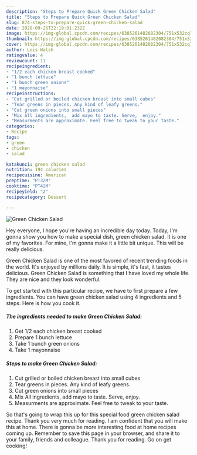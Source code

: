 ```yaml
---
description: "Steps to Prepare Quick Green Chicken Salad"
title: "Steps to Prepare Quick Green Chicken Salad"
slug: 874-steps-to-prepare-quick-green-chicken-salad
date: 2020-09-26T22:19:01.232Z
image: https://img-global.cpcdn.com/recipes/6385261482082304/751x532cq70/green-chicken-salad-recipe-main-photo.jpg
thumbnail: https://img-global.cpcdn.com/recipes/6385261482082304/751x532cq70/green-chicken-salad-recipe-main-photo.jpg
cover: https://img-global.cpcdn.com/recipes/6385261482082304/751x532cq70/green-chicken-salad-recipe-main-photo.jpg
author: Lois Walsh
ratingvalue: 4
reviewcount: 11
recipeingredient:
- "1/2 each chicken breast cooked"
- "1 bunch lettuce"
- "1 bunch green onions"
- "1 mayonnaise"
recipeinstructions:
- "Cut grilled or boiled chicken breast into small cubes"
- "Tear greens in pieces. Any kind of leafy greens."
- "Cut green onions into small pieces"
- "Mix All ingredients,  add mayo to taste. Serve,  enjoy."
- "Measurments are approximate. Feel free to tweak to your taste."
categories:
- Recipe
tags:
- green
- chicken
- salad

katakunci: green chicken salad 
nutrition: 194 calories
recipecuisine: American
preptime: "PT32M"
cooktime: "PT42M"
recipeyield: "2"
recipecategory: Dessert

---
```



![Green Chicken Salad](https://img-global.cpcdn.com/recipes/6385261482082304/751x532cq70/green-chicken-salad-recipe-main-photo.jpg)

Hey everyone, I hope you're having an incredible day today. Today, I'm gonna show you how to make a special dish, green chicken salad. It is one of my favorites. For mine, I'm gonna make it a little bit unique. This will be really delicious.



Green Chicken Salad is one of the most favored of recent trending foods in the world. It's enjoyed by millions daily. It is simple, it's fast, it tastes delicious. Green Chicken Salad is something that I have loved my whole life. They are nice and they look wonderful.


To get started with this particular recipe, we have to first prepare a few ingredients. You can have green chicken salad using 4 ingredients and 5 steps. Here is how you cook it.

<!--inarticleads1-->

##### The ingredients needed to make Green Chicken Salad:

1. Get 1/2 each chicken breast cooked
1. Prepare 1 bunch lettuce
1. Take 1 bunch green onions
1. Take 1 mayonnaise




<!--inarticleads2-->

##### Steps to make Green Chicken Salad:

1. Cut grilled or boiled chicken breast into small cubes
1. Tear greens in pieces. Any kind of leafy greens.
1. Cut green onions into small pieces
1. Mix All ingredients,  add mayo to taste. Serve,  enjoy.
1. Measurments are approximate. Feel free to tweak to your taste.




So that's going to wrap this up for this special food green chicken salad recipe. Thank you very much for reading. I am confident that you will make this at home. There is gonna be more interesting food at home recipes coming up. Remember to save this page in your browser, and share it to your family, friends and colleague. Thank you for reading. Go on get cooking!
